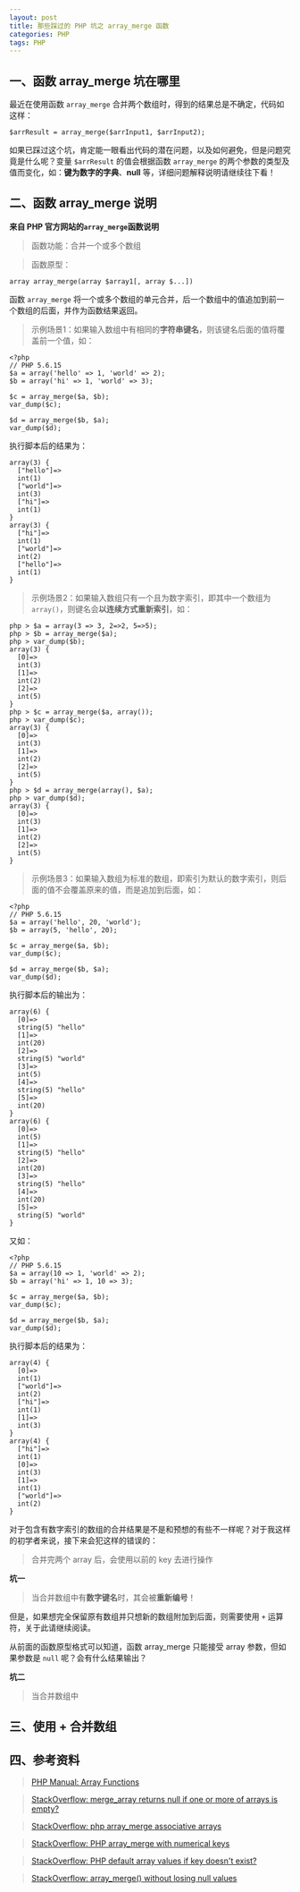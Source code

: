 ```yaml
---
layout: post
title: 那些踩过的 PHP 坑之 array_merge 函数
categories: PHP
tags: PHP
---
```


## 一、函数 array_merge 坑在哪里

最近在使用函数 `array_merge` 合并两个数组时，得到的结果总是不确定，代码如这样：

    $arrResult = array_merge($arrInput1, $arrInput2);
    
如果已踩过这个坑，肯定能一眼看出代码的潜在问题，以及如何避免，但是问题究竟是什么呢？变量 `$arrResult` 的值会根据函数 `array_merge` 的两个参数的类型及值而变化，如：**键为数字的字典**、**null** 等，详细问题解释说明请继续往下看！

<!--more-->

## 二、函数 array_merge 说明

**来自 PHP 官方网站的`array_merge`函数说明**

> 函数功能：合并一个或多个数组

> 函数原型：
    
    array array_merge(array $array1[, array $...])

函数 `array_merge` 将一个或多个数组的单元合并，后一个数组中的值追加到前一个数组的后面，并作为函数结果返回。

> 示例场景1：如果输入数组中有相同的**字符串键名**，则该键名后面的值将覆盖前一个值，如：

	<?php
	// PHP 5.6.15
	$a = array('hello' => 1, 'world' => 2);
	$b = array('hi' => 1, 'world' => 3);
	
	$c = array_merge($a, $b);
	var_dump($c);
	
	$d = array_merge($b, $a);
	var_dump($d);

执行脚本后的结果为：

	array(3) {
	  ["hello"]=>
	  int(1)
	  ["world"]=>
	  int(3)
	  ["hi"]=>
	  int(1)
	}
	array(3) {
	  ["hi"]=>
	  int(1)
	  ["world"]=>
	  int(2)
	  ["hello"]=>
	  int(1)
	}

> 示例场景2：如果输入数组只有一个且为数字索引，即其中一个数组为 `array()`，则键名会**以连续方式重新索引**，如：

	php > $a = array(3 => 3, 2=>2, 5=>5);
	php > $b = array_merge($a);
	php > var_dump($b);
	array(3) {
	  [0]=>
	  int(3)
	  [1]=>
	  int(2)
	  [2]=>
	  int(5)
	}
	php > $c = array_merge($a, array());
	php > var_dump($c);
	array(3) {
	  [0]=>
	  int(3)
	  [1]=>
	  int(2)
	  [2]=>
	  int(5)
	}
	php > $d = array_merge(array(), $a);
	php > var_dump($d);
	array(3) {
	  [0]=>
	  int(3)
	  [1]=>
	  int(2)
	  [2]=>
	  int(5)
	}

> 示例场景3：如果输入数组为标准的数组，即索引为默认的数字索引，则后面的值不会覆盖原来的值，而是追加到后面，如：

	<?php
	// PHP 5.6.15
	$a = array('hello', 20, 'world');
	$b = array(5, 'hello', 20);
	
	$c = array_merge($a, $b);
	var_dump($c);
	
	$d = array_merge($b, $a);
	var_dump($d);
	
执行脚本后的输出为：

	array(6) {
	  [0]=>
	  string(5) "hello"
	  [1]=>
	  int(20)
	  [2]=>
	  string(5) "world"
	  [3]=>
	  int(5)
	  [4]=>
	  string(5) "hello"
	  [5]=>
	  int(20)
	}
	array(6) {
	  [0]=>
	  int(5)
	  [1]=>
	  string(5) "hello"
	  [2]=>
	  int(20)
	  [3]=>
	  string(5) "hello"
	  [4]=>
	  int(20)
	  [5]=>
	  string(5) "world"
	}

又如：

	<?php
    // PHP 5.6.15
	$a = array(10 => 1, 'world' => 2);
	$b = array('hi' => 1, 10 => 3);
	
	$c = array_merge($a, $b);
	var_dump($c);
	
	$d = array_merge($b, $a);
	var_dump($d);

执行脚本后的结果为：

	array(4) {
	  [0]=>
	  int(1)
	  ["world"]=>
	  int(2)
	  ["hi"]=>
	  int(1)
	  [1]=>
	  int(3)
	}
	array(4) {
	  ["hi"]=>
	  int(1)
	  [0]=>
	  int(3)
	  [1]=>
	  int(1)
	  ["world"]=>
	  int(2)
	}

对于包含有数字索引的数组的合并结果是不是和预想的有些不一样呢？对于我这样的初学者来说，接下来会犯这样的错误的：

> 合并完两个 array 后，会使用以前的 key 去进行操作

**坑一**

> 当合并数组中有**数字键名**时，其会被**重新编号**！

但是，如果想完全保留原有数组并只想新的数组附加到后面，则需要使用 `+` 运算符，关于此请继续阅读。

从前面的函数原型格式可以知道，函数 array_merge 只能接受 array 参数，但如果参数是 `null` 呢？会有什么结果输出？

**坑二**

> 当合并数组中

## 三、使用 + 合并数组


## 四、参考资料

> [PHP Manual: Array Functions](http://php.net/manual/en/function.array-merge.php)

> [StackOverflow: merge_array returns null if one or more of arrays is empty?](http://stackoverflow.com/questions/19711491/merge-array-returns-null-if-one-or-more-of-arrays-is-empty/19712372#19712372)

> [StackOverflow: php array_merge associative arrays](http://stackoverflow.com/questions/5233721/php-array-merge-associative-arrays)

> [StackOverflow: PHP array_merge with numerical keys](http://stackoverflow.com/questions/5929642/php-array-merge-with-numerical-keys/5929690#5929690)

> [StackOverflow: PHP default array values if key doesn't exist?](http://stackoverflow.com/questions/9555758/php-default-array-values-if-key-doesnt-exist/17443217#17443217)

> [StackOverflow: array_merge() without losing null values](http://stackoverflow.com/questions/24868372/array-merge-without-losing-null-values)
